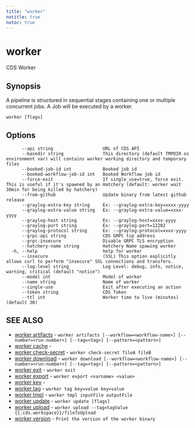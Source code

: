 ```yaml
---
title: "worker"
notitle: true
notoc: true
---
```

# worker

CDS Worker

## Synopsis

A pipeline is structured in sequential stages containing one or multiple concurrent jobs. A Job will be executed by a worker.

```
worker [flags]
```

## Options

```
      --api string                   URL of CDS API
      --basedir string               This directory (default TMPDIR os environment var) will contains worker working directory and temporary files
      --booked-job-id int            Booked job id
      --booked-workflow-job-id int   Booked Workflow job id
      --force-exit                   If single_use=true, force exit. This is useful if it's spawned by an Hatchery (default: worker wait 30min for being killed by hatchery)
      --from-github                  Update binary from latest github release
      --graylog-extra-key string     Ex: --graylog-extra-key=xxxx-yyyy
      --graylog-extra-value string   Ex: --graylog-extra-value=xxxx-yyyy
      --graylog-host string          Ex: --graylog-host=xxxx-yyyy
      --graylog-port string          Ex: --graylog-port=12202
      --graylog-protocol string      Ex: --graylog-protocol=xxxx-yyyy
      --grpc-api string              CDS GRPC tcp address
      --grpc-insecure                Disable GRPC TLS encryption
      --hatchery-name string         Hatchery Name spawing worker
  -h, --help                         help for worker
      --insecure                     (SSL) This option explicitly allows curl to perform "insecure" SSL connections and transfers.
      --log-level string             Log Level: debug, info, notice, warning, critical (default "notice")
      --model int                    Model of worker
      --name string                  Name of worker
      --single-use                   Exit after executing an action
      --token string                 CDS Token
      --ttl int                      Worker time to live (minutes) (default 30)
```

## SEE ALSO

* [worker artifacts](/docs/components/worker/artifacts/)	 - `worker artifacts [--workflow=<workflow-name>] [--number=<run-number>] [--tag=<tag>] [--pattern=<pattern>]`
* [worker cache](/docs/components/worker/cache/)	 - 
* [worker check-secret](/docs/components/worker/check-secret/)	 - `worker check-secret fileA fileB`
* [worker download](/docs/components/worker/download/)	 - `worker download [--workflow=<workflow-name>] [--number=<run-number>] [--tag=<tag>] [--pattern=<pattern>]`
* [worker exit](/docs/components/worker/exit/)	 - `worker exit`
* [worker export](/docs/components/worker/export/)	 - `worker export <varname> <value>`
* [worker key](/docs/components/worker/key/)	 - 
* [worker tag](/docs/components/worker/tag/)	 - `worker tag key=value key=value`
* [worker tmpl](/docs/components/worker/tmpl/)	 - `worker tmpl inputFile outputFile`
* [worker update](/docs/components/worker/update/)	 - `worker update [flags]`
* [worker upload](/docs/components/worker/upload/)	 - `worker upload --tag=tagValue {{.cds.workspace}}/fileToUpload`
* [worker version](/docs/components/worker/version/)	 - `Print the version of the worker binary`


